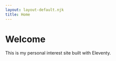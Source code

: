 ```yaml
---
layout: layout-default.njk
title: Home
---
```

# Welcome
This is my personal interest site built with Eleventy.
